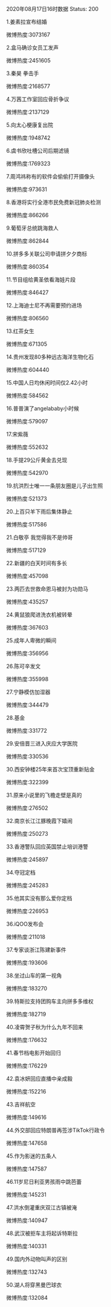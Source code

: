 2020年08月17日16时数据
Status: 200

1.姜素拉宣布结婚

微博热度:3073167

2.盒马确诊女员工发声

微博热度:2451605

3.秦昊 拳击手

微博热度:2168577

4.万茜工作室回应骨折争议

微博热度:2137129

5.向太心梗康复出院

微博热度:1948742

6.虞书欣吐槽公司后期滤镜

微博热度:1769323

7.周鸿祎称有的软件会偷偷打开摄像头

微博热度:973631

8.香港将实行全港市民免费新冠肺炎检测

微博热度:866266

9.葡萄牙总统跳海救人

微博热度:862844

10.拼多多关联公司申请拼夕夕商标

微博热度:860354

11.节目组给黄圣依看海娃片段

微博热度:846427

12.上海迪士尼不再需要预约进场

微博热度:806560

13.红茶女生

微博热度:671305

14.贵州发现80多种远古海洋生物化石

微博热度:604440

15.中国人日均休闲时间仅2.42小时

微博热度:584562

16.普普演了angelababy小时候

微博热度:579097

17.宋紫薇

微博热度:552632

18.手提29公斤黄金去兑现

微博热度:542970

19.抗洪烈士唯一一条朋友圈是儿子出生照

微博热度:521373

20.上百只羊下雨后集体静止

微博热度:517586

21.白敬亭 我觉得我不是帅哥

微博热度:517129

22.新疆的白天时间有多长

微博热度:457098

23.两匹去世救命恩马被封为功勋马

微博热度:435257

24.黄鼠狼爬进洗衣机被转晕

微博热度:367603

25.成年人卑微的瞬间

微博热度:356956

26.陈可辛发文

微博热度:355998

27.宁静模仿加湿器

微博热度:344479

28.基金

微博热度:331772

29.安倍晋三进入庆应大学医院

微博热度:330536

30.西安钟楼25年来首次宝顶重新贴金

微博热度:322399

31.原来小说里的飞檐走壁是真的

微博热度:276502

32.南京长江江豚晚霞下嬉闹

微博热度:250273

33.香港警队回应英国禁止培训港警

微博热度:245897

34.夺冠定档

微博热度:245283

35.他其实没有那么爱你定档

微博热度:226953

36.iQOO发布会

微博热度:211018

37.专家谈浙江陈建新事件

微博热度:193606

38.坐过山车的第一视角

微博热度:183270

39.特斯拉支持团购车主向拼多多维权

微博热度:182719

40.凌霄贺子秋为什么九年不回来

微博热度:176632

41.春节档电影开始回归

微博热度:176229

42.袁冰妍回应直播中亲成毅

微博热度:152216

43.吉祥航空

微博热度:149616

44.外交部回应特朗普再签涉TikTok行政令

微博热度:147658

45.作为影迷的五条人

微博热度:147587

46.11岁尼日利亚男孩雨中跳芭蕾

微博热度:145231

47.洪水倒灌重庆双江古镇被淹

微博热度:140947

48.武汉被拒车主将起诉特斯拉

微博热度:140331

49.国内外动物叫声的区别

微博热度:132743

50.湖人将穿黑曼巴球衣

微博热度:132084

